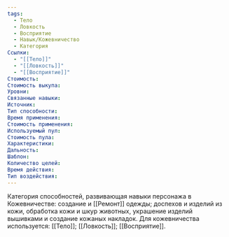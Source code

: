 ```yaml
---
tags:
  - Тело
  - Ловкость
  - Восприятие
  - Навык/Кожевничество
  - Категория
Ссылки:
  - "[[Тело]]"
  - "[[Ловкость]]"
  - "[[Восприятие]]"
Стоимость:
Стоимость выкупа:
Уровни:
Связанные навыки:
Источник:
Тип способности:
Время применения:
Стоимость применения:
Используемый пул:
Стоимость пула:
Характеристики:
Дальность:
Шаблон:
Количество целей:
Время действия:
Тип воздействия:
---
```

Категория способностей, развивающая навыки персонажа в Кожевничестве: создание и [[Ремонт]] одежды; доспехов и изделий из кожи, обработка кожи и шкур животных, украшение изделий вышивками и создание кожаных накладок. Для кожевничества используется: [[Тело]]; [[Ловкость]]; [[Восприятие]]. 